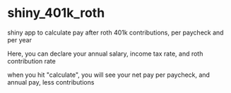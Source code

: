 # shiny_401k_roth
shiny app to calculate pay after roth 401k contributions, per paycheck and per year

Here, you can declare your annual salary, income tax rate, and roth contribution rate

when you hit "calculate", you will see your net pay per paycheck, and annual pay, less contributions
